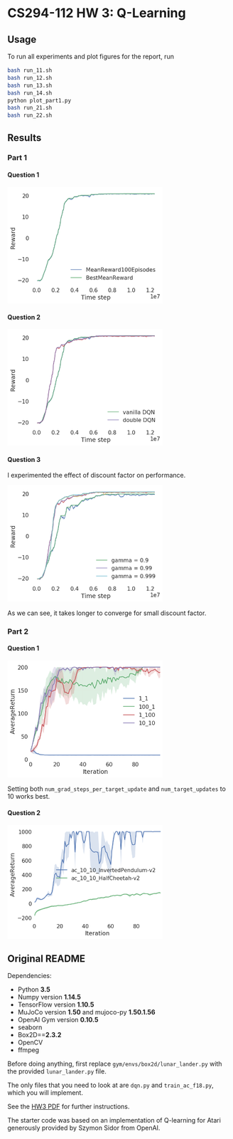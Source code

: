 # CS294-112 HW 3: Q-Learning

## Usage

To run all experiments and plot figures for the report, run

```bash
bash run_11.sh
bash run_12.sh
bash run_13.sh
bash run_14.sh
python plot_part1.py
bash run_21.sh
bash run_22.sh
```

## Results
### Part 1
#### Question 1
<p float="left">
  <img src="./results/p11.png" width="350"/>
</p>

#### Question 2
<p float="left">
  <img src="./results/p12.png" width="350"/>
</p>

#### Question 3

I experimented the effect of discount factor on performance.

<p float="left">
  <img src="./results/p13.png" width="350"/>
</p>

As we can see, it takes longer to converge for small discount factor.

### Part 2
#### Question 1
<p float="left">
  <img src="./results/p21.png" width="350"/>
</p>

Setting both `num_grad_steps_per_target_update` and `num_target_updates` to 10 works best.

#### Question 2
<p float="left">
  <img src="./results/p22.png" width="350"/>
</p>

## Original README

Dependencies:
 * Python **3.5**
 * Numpy version **1.14.5**
 * TensorFlow version **1.10.5**
 * MuJoCo version **1.50** and mujoco-py **1.50.1.56**
 * OpenAI Gym version **0.10.5**
 * seaborn
 * Box2D==**2.3.2**
 * OpenCV
 * ffmpeg

Before doing anything, first replace `gym/envs/box2d/lunar_lander.py` with the provided `lunar_lander.py` file.

The only files that you need to look at are `dqn.py` and `train_ac_f18.py`, which you will implement.

See the [HW3 PDF](hw3_instructions.pdf) for further instructions.

The starter code was based on an implementation of Q-learning for Atari generously provided by Szymon Sidor from OpenAI.